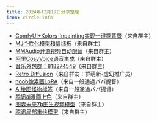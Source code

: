```yaml
---
title: 2024年12月17日分享整理
icon: circle-info
---
```


- [ComfyUI+Kolors-Inpainting实现一键换背景](https://mp.weixin.qq.com/s?__biz=MzkyNDU3MjEyNg==&mid=2247487593&idx=1&sn=c6c15f25e3da13ee91884f83e7732ac5)（来自群主）
- [MJ个性化模型和情绪板](https://mp.weixin.qq.com/s?__biz=MjM5MDQ1NzE0MQ==&mid=2247495933&idx=1&sn=68a662fd4a4de78ff8bf43d3bd67b729#)（来自群主）
- [MMAudio开源视频自动配音](https://mp.weixin.qq.com/s?__biz=MzkzNTY3NjM1Ng==&mid=2247489106&idx=1&sn=df9e125082caa8ac1edbca27b54e2f58)（来自群主）
- [阿里CosyVoice语音生成](https://github.com/FunAudioLLM/CosyVoice)（来自群主）
- [音乐外包群：818274549]()（来自群主）
- [Retro Diffusion](https://www.retrodiffusion.ai/app)（来自群友：群萌新-虚幻推广员）
- [noob像素画LoRA](https://civitai.com/models/938369/pixel-art-lora-noob-or-il)（来自一般通過パパ提督）
- [AI绘图怪物标签](https://danbooru.donmai.us/wiki_pages/tag_group%3Alegendary_creatures)（来自一般通過パパ提督）
- [腾讯ai漫画上色](https://huggingface.co/TencentARC/ColorFlow)（来自群主）
- [图森未来7b图生视频模型](https://github.com/IamCreateAI/Ruyi-Models)（来自群主）
- [腾讯局部重绘模型](https://huggingface.co/TencentARC/BrushEdit)（来自群主）
